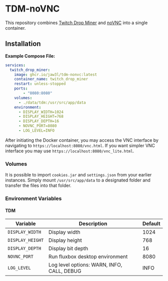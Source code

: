 # TDM-noVNC

This repository combines [Twitch Drop Miner](https://github.com/DevilXD/TwitchDropsMiner) and [noVNC](https://github.com/novnc/noVNC) into a single container.

## Installation

**Example Compose File:**

```yaml
services:
  twitch_drop_miner:
    image: ghcr.io/jaw3l/tdm-nonvc:latest
    container_name: twitch_drop_miner
    restart: unless-stopped
	ports:
		- "8080:8080"
    volumes:
      - ./data/tdm:/usr/src/app/data
    environment:
      - DISPLAY_WIDTH=1024
      - DISPLAY_HEIGHT=768
      - DISPLAY_DEPTH=16
      - NOVNC_PORT=8080
      - LOG_LEVEL=INFO
```

After initiating the Docker container, you may access the VNC interface by navigating to `https://localhost:8080/vnc.html`. If you want simpler VNC interface you may use `https://localhost:8080/vnc_lite.html`.

### Volumes

It is possible to import `cookies.jar` and `settings.json` from your earlier instances. Simply mount `/usr/src/app/data` to a designated folder and transfer the files into that folder.

### Environment Variables

#### TDM

| Variable         | Description                                | Default |
| ---------------- | ------------------------------------------ | ------- |
| `DISPLAY_WIDTH`  | Display width                              | 1024    |
| `DISPLAY_HEIGHT` | Display height                             | 768     |
| `DISPLAY_DEPTH`  | Display bit depth                          | 16      |
| `NOVNC_PORT`     | Run fluxbox desktop environment            | 8080    |
| `LOG_LEVEL`      | Log level options: WARN, INFO, CALL, DEBUG | INFO    |
